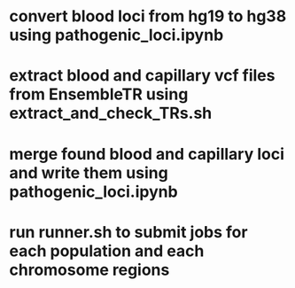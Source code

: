 

# convert blood loci from hg19 to hg38 using pathogenic_loci.ipynb

# extract blood and capillary vcf files from EnsembleTR using extract_and_check_TRs.sh

# merge found blood and capillary loci and write them using pathogenic_loci.ipynb

# run runner.sh to submit jobs for each population and each chromosome regions
